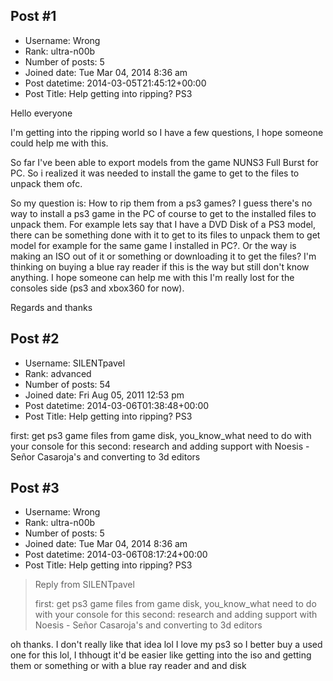 ## Post #1
- Username: Wrong
- Rank: ultra-n00b
- Number of posts: 5
- Joined date: Tue Mar 04, 2014 8:36 am
- Post datetime: 2014-03-05T21:45:12+00:00
- Post Title: Help getting into ripping? PS3

Hello everyone

I'm getting into the ripping world so I have a few questions, I hope someone could help me with this.

So far I've been able to export models from the game NUNS3 Full Burst for PC. So i realized it was needed to install the game to get to the files to unpack them ofc.

So my question is: How to rip them from a ps3 games? I guess there's no way to install a ps3 game in the PC of course to get to the installed files to unpack them. For example lets say that I have a DVD Disk of a PS3 model, there can be something done with it to get to its files to unpack them to get model for example for the same game I installed in PC?. Or the way is making an ISO out of it or something or downloading it to get the files? I'm thinking on buying a blue ray reader if this is the way but still don't know anything. I hope someone can help me with this I'm really lost for the consoles side (ps3 and xbox360 for now).

Regards and thanks
## Post #2
- Username: SILENTpavel
- Rank: advanced
- Number of posts: 54
- Joined date: Fri Aug 05, 2011 12:53 pm
- Post datetime: 2014-03-06T01:38:48+00:00
- Post Title: Help getting into ripping? PS3

first: get ps3 game files from game disk, you_know_what need to do with your console for this
second: research and adding support with Noesis - Señor Casaroja's and converting to 3d editors
## Post #3
- Username: Wrong
- Rank: ultra-n00b
- Number of posts: 5
- Joined date: Tue Mar 04, 2014 8:36 am
- Post datetime: 2014-03-06T08:17:24+00:00
- Post Title: Help getting into ripping? PS3

> Reply from SILENTpavel
>
> first: get ps3 game files from game disk, you_know_what need to do with your console for this
second: research and adding support with Noesis - Señor Casaroja's and converting to 3d editors

oh thanks. I don't really like that idea lol I love my ps3 so I better buy a used one for this lol, I thhougt it'd be easier like getting into the iso and getting them or something or with a blue ray reader and and disk
